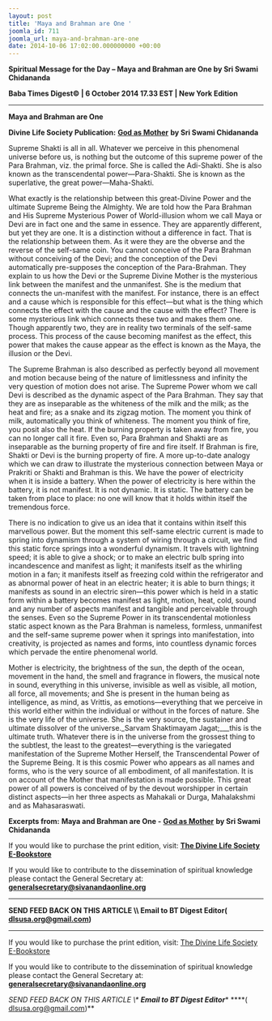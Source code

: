 ```yaml
---
layout: post
title: 'Maya and Brahman are One '
joomla_id: 711
joomla_url: maya-and-brahman-are-one
date: 2014-10-06 17:02:00.000000000 +00:00
---
```

  

















































**Spiritual Message for the Day – Maya and Brahman are One by Sri Swami Chidananda**

**Baba Times Digest© | 6 October 2014 17.33 EST | New York Edition**

* * *  


**Maya and Brahman are One**

**Divine Life Society Publication:** [**God as Mother**](http://www.dlshq.org/download/godmother.htm#_VPID_3) **by Sri Swami Chidananda**

Supreme Shakti is all in all. Whatever we perceive in this phenomenal universe before us, is nothing but the outcome of this supreme power of the Para Brahman, viz. the primal force. She is called the Adi-Shakti. She is also known as the transcendental power—Para-Shakti. She is known as the superlative, the great power—Maha-Shakti.

What exactly is the relationship between this great-Divine Power and the ultimate Supreme Being the Almighty. We are told how the Para Brahman and His Supreme Mysterious Power of World-illusion whom we call Maya or Devi are in fact one and the same in essence. They are apparently different, but yet they are one. It is a distinction without a difference in fact. That is the relationship between them. As it were they are the obverse and the reverse of the self-same coin. You cannot conceive of the Para Brahman without conceiving of the Devi; and the conception of the Devi automatically pre-supposes the conception of the Para-Brahman. They explain to us how the Devi or the Supreme Divine Mother is the mysterious link between the manifest and the unmanifest. She is the medium that connects the un-manifest with the manifest. For instance, there is an effect and a cause which is responsible for this effect—but what is the thing which connects the effect with the cause and the cause with the effect? There is some mysterious link which connects these two and makes them one. Though apparently two, they are in reality two terminals of the self-same process. This process of the cause becoming manifest as the effect, this power that makes the cause appear as the effect is known as the Maya, the illusion or the Devi.

The Supreme Brahman is also described as perfectly beyond all movement and motion because being of the nature of limitlessness and infinity the very question of motion does not arise. The Supreme Power whom we call Devi is described as the dynamic aspect of the Para Brahman. They say that they are as inseparable as the whiteness of the milk and the milk; as the heat and fire; as a snake and its zigzag motion. The moment you think of milk, automatically you think of whiteness. The moment you think of fire, you posit also the heat. If the burning property is taken away from fire, you can no longer call it fire. Even so, Para Brahman and Shakti are as inseparable as the burning property of fire and fire itself. If Brahman is fire, Shakti or Devi is the burning property of fire. A more up-to-date analogy which we can draw to illustrate the mysterious connection between Maya or Prakriti or Shakti and Brahman is this. We have the power of electricity when it is inside a battery. When the power of electricity is here within the battery, it is not manifest. It is not dynamic. It is static. The battery can be taken from place to place: no one will know that it holds within itself the tremendous force.

There is no indication to give us an idea that it contains within itself this marvellous power. But the moment this self-same electric current is made to spring into dynamism through a system of wiring through a circuit, we find this static force springs into a wonderful dynamism. It travels with lightning speed; it is able to give a shock; or to make an electric bulb spring into incandescence and manifest as light; it manifests itself as the whirling motion in a fan; it manifests itself as freezing cold within the refrigerator and as abnormal power of heat in an electric heater; it is able to burn things; it manifests as sound in an electric siren—this power which is held in a static form within a battery becomes manifest as light, motion, heat, cold, sound and any number of aspects manifest and tangible and perceivable through the senses. Even so the Supreme Power in its transcendental motionless static aspect known as the Para Brahman is nameless, formless, unmanifest and the self-same supreme power when it springs into manifestation, into creativity, is projected as names and forms, into countless dynamic forces which pervade the entire phenomenal world.

Mother is electricity, the brightness of the sun, the depth of the ocean, movement in the hand, the smell and fragrance in flowers, the musical note in sound, everything in this universe, invisible as well as visible, all motion, all force, all movements; and She is present in the human being as intelligence, as mind, as Vrittis, as emotions—everything that we perceive in this world either within the individual or without in the forces of nature. She is the very life of the universe. She is the very source, the sustainer and ultimate dissolver of the universe._Sarvam Shaktimayam Jagat;___this is the ultimate truth. Whatever there is in the universe from the grossest thing to the subtlest, the least to the greatest—everything is the variegated manifestation of the Supreme Mother Herself, the Transcendental Power of the Supreme Being. It is this cosmic Power who appears as all names and forms, who is the very source of all embodiment, of all manifestation. It is on account of the Mother that manifestation is made possible. This great power of all powers is conceived of by the devout worshipper in certain distinct aspects—in her three aspects as Mahakali or Durga, Mahalakshmi and as Mahasaraswati.



**Excerpts from:**  **Maya and Brahman are One -** [**God as Mother**](http://www.dlshq.org/download/godmother.htm#_VPID_3) **by Sri Swami Chidananda**

If you would like to purchase the print edition, visit: **[The Divine Life Society E-Bookstore](http://www.dlshq.org/download/download.htm)**

If you would like to contribute to the dissemination of spiritual knowledge please contact the General Secretary at: [](mailto:%20%3Cscript%20type=%27text/javascript%27%3E%20%3C%21--%20var%20prefix%20=%20%27ma%27%20+%20%27il%27%20+%20%27to%27;%20var%20path%20=%20%27hr%27%20+%20%27ef%27%20+%20%27=%27;%20var%20addy57016%20=%20%27generalsecretary%27%20+%20%27@%27;%20addy57016%20=%20addy57016%20+%20%27sivanandaonline%27%20+%20%27.%27%20+%20%27org%27;%20document.write%28%27%3Ca%20%27%20+%20path%20+%20%27%5C%27%27%20+%20prefix%20+%20%27:%27%20+%20addy57016%20+%20%27%5C%27%3E%27%29;%20document.write%28addy57016%29;%20document.write%28%27%3C%5C/a%3E%27%29;%20//--%3E%5Cn%20%3C/script%3E%3Cscript%20type=%27text/javascript%27%3E%20%3C%21--%20document.write%28%27%3Cspan%20style=%5C%27display:%20none;%5C%27%3E%27%29;%20//--%3E%20%3C/script%3EThis%20email%20address%20is%20being%20protected%20from%20spambots.%20You%20need%20JavaScript%20enabled%20to%20view%20it.%20%3Cscript%20type=%27text/javascript%27%3E%20%3C%21--%20document.write%28%27%3C/%27%29;%20document.write%28%27span%3E%27%29;%20//--%3E%20%3C/script%3E?subject=Contribution%20to%20Dissemination%20of%20Spiritual%20Knowledge) **generalsecretary@sivanandaonline.org**

****

**SEND FEED BACK ON THIS ARTICLE \\\ Email to BT Digest Editor[](mailto:%20%3Cscript%20type=%27text/javascript%27%3E%20%3C%21--%20var%20prefix%20=%20%27ma%27%20+%20%27il%27%20+%20%27to%27;%20var%20path%20=%20%27hr%27%20+%20%27ef%27%20+%20%27=%27;%20var%20addy72654%20=%20%27dlsusa.org%27%20+%20%27@%27;%20addy72654%20=%20addy72654%20+%20%27gmail%27%20+%20%27.%27%20+%20%27com%27;%20document.write%28%27%3Ca%20%27%20+%20path%20+%20%27%5C%27%27%20+%20prefix%20+%20%27:%27%20+%20addy72654%20+%20%27%5C%27%3E%27%29;%20document.write%28addy72654%29;%20document.write%28%27%3C%5C/a%3E%27%29;%20//--%3E%5Cn%20%3C/script%3E%3Cscript%20type=%27text/javascript%27%3E%20%3C%21--%20document.write%28%27%3Cspan%20style=%5C%27display:%20none;%5C%27%3E%27%29;%20//--%3E%20%3C/script%3EThis%20email%20address%20is%20being%20protected%20from%20spambots.%20You%20need%20JavaScript%20enabled%20to%20view%20it.%20%3Cscript%20type=%27text/javascript%27%3E%20%3C%21--%20document.write%28%27%3C/%27%29;%20document.write%28%27span%3E%27%29;%20//--%3E%20%3C/script%3E?subject=DLS%20Posts)( [dlsusa.org@gmail.com](mailto:dlsusa.org@gmail.com))**



* * *



  

If you would like to purchase the print edition, visit: [The Divine Life Society E-Bookstore](http://www.dlshq.org/download/download.htm)

If you would like to contribute to the dissemination of spiritual knowledge please contact the General Secretary at: **[generalsecretary@sivanandaonline.org](mailto:generalsecretary@sivanandaonline.org)**

**SEND FEED BACK ON THIS ARTICLE \\\**  **Email to BT Digest Editor**** [](mailto:%20%3Cscript%20type=%27text/javascript%27%3E%20%3C%21--%20var%20prefix%20=%20%27ma%27%20+%20%27il%27%20+%20%27to%27;%20var%20path%20=%20%27hr%27%20+%20%27ef%27%20+%20%27=%27;%20var%20addy72654%20=%20%27dlsusa.org%27%20+%20%27@%27;%20addy72654%20=%20addy72654%20+%20%27gmail%27%20+%20%27.%27%20+%20%27com%27;%20document.write%28%27%3Ca%20%27%20+%20path%20+%20%27%5C%27%27%20+%20prefix%20+%20%27:%27%20+%20addy72654%20+%20%27%5C%27%3E%27%29;%20document.write%28addy72654%29;%20document.write%28%27%3C%5C/a%3E%27%29;%20//--%3E%5Cn%20%3C/script%3E%3Cscript%20type=%27text/javascript%27%3E%20%3C%21--%20document.write%28%27%3Cspan%20style=%5C%27display:%20none;%5C%27%3E%27%29;%20//--%3E%20%3C/script%3EThis%20email%20address%20is%20being%20protected%20from%20spambots.%20You%20need%20JavaScript%20enabled%20to%20view%20it.%20%3Cscript%20type=%27text/javascript%27%3E%20%3C%21--%20document.write%28%27%3C/%27%29;%20document.write%28%27span%3E%27%29;%20//--%3E%20%3C/script%3E?subject=DLS%20Posts)****( [dlsusa.org@gmail.com](mailto:dlsusa.org@gmail.com))**  
